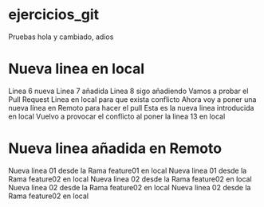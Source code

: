 # ejercicios_git
Pruebas
hola
y cambiado, adios
# Nueva linea en local
Linea 6 nueva
Linea 7 añadida
Linea 8 sigo añadiendo
Vamos a probar el Pull Request
Linea en local para que exista conflicto
Ahora voy a poner una nueva línea en Remoto para hacer el pull
Esta es la nueva linea introducida en local
Vuelvo a provocar el conflicto al poner la linea 13 en local
# Nueva linea añadida en Remoto 
Nueva linea 01 desde la Rama feature01 en local
Nueva linea 01 desde la Rama feature02 en local
Nueva linea 02 desde la Rama feature02 en local
Nueva linea 02 desde la Rama feature02 en local
Nueva linea 02 desde la Rama feature02 en local